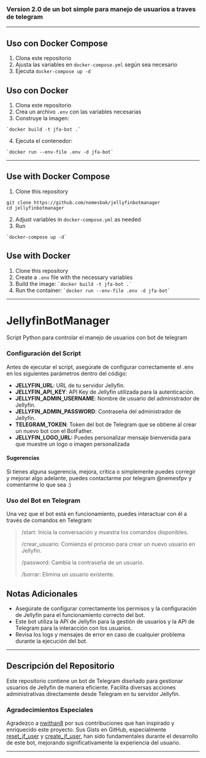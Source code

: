 ### Version 2.0 de un bot simple para manejo de usuarios a traves de telegram

-------------------------------------------------------------
## Uso con Docker Compose
1. Clona este repositorio
2. Ajusta las variables en `docker-compose.yml` según sea necesario
3. Ejecuta `docker-compose up -d`

## Uso con Docker
1. Clona este repositorio
2. Crea un archivo `.env` con las variables necesarias
3. Construye la imagen:
```
`docker build -t jfa-bot .`
```
4. Ejecuta el contenedor:
```
`docker run --env-file .env -d jfa-bot`
```
------------------------------------------------------------
## Use with Docker Compose
1. Clone this repository
```
git clone https://github.com/nemesbak/jellyfinbotmanager
cd jellyfinbotmanager
```
2. Adjust variables in `docker-compose.yml` as needed
3. Run
```
`docker-compose up -d`
```

## Use with Docker
1. Clone this repository
2. Create a `.env` file with the necessary variables
3. Build the image: ``` `docker build -t jfa-bot .` ```
4. Run the container: ``` `docker run --env-file .env -d jfa-bot` ```

-------------------------------------------------------------
# JellyfinBotManager
 Script Python para controlar el manejo de usuarios con bot de telegram

### Configuración del Script
Antes de ejecutar el script, asegúrate de configurar correctamente el .env en los siguientes parámetros dentro del código:

- **JELLYFIN_URL**: URL de tu servidor Jellyfin.
- **JELLYFIN_API_KEY**: API Key de Jellyfin utilizada para la autenticación.
- **JELLYFIN_ADMIN_USERNAME**: Nombre de usuario del administrador de Jellyfin.
- **JELLYFIN_ADMIN_PASSWORD**: Contraseña del administrador de Jellyfin.
- **TELEGRAM_TOKEN**: Token del bot de Telegram que se obtiene al crear un nuevo bot con el BotFather.
- **JELLYFIN_LOGO_URL:** Puedes personalizar mensaje bienvenida para que muestre un logo o imagen personalizada



#### Sugerencias
Si tienes alguna sugerencia, mejora, critica o simplemente puedes corregir y mejorar algo adelante, puedes contactarme por telegram @nemesfpv
y comentarme lo que sea :)

### Uso del Bot en Telegram
Una vez que el bot está en funcionamiento, puedes interactuar con él a través de comandos en Telegram:
> /start: Inicia la conversación y muestra los comandos disponibles.
>
> /crear_usuario: Comienza el proceso para crear un nuevo usuario en Jellyfin.
>
> /password: Cambia la contraseña de un usuario.
>
> /borrar: Elimina un usuario existente.


## Notas Adicionales

- Asegúrate de configurar correctamente los permisos y la configuración de Jellyfin para el funcionamiento correcto del bot.
- Este bot utiliza la API de Jellyfin para la gestión de usuarios y la API de Telegram para la interacción con los usuarios.
- Revisa los logs y mensajes de error en caso de cualquier problema durante la ejecución del bot.

---

## Descripción del Repositorio

Este repositorio contiene un bot de Telegram diseñado para gestionar usuarios de Jellyfin de manera eficiente. Facilita diversas acciones administrativas directamente desde Telegram en tu servidor Jellyfin.

### Agradecimientos Especiales

Agradezco a [nwithan8](https://gist.github.com/nwithan8) por sus contribuciones que han inspirado y enriquecido este proyecto. Sus Gists en GitHub, especialmente [reset_jf_user](https://gist.github.com/nwithan8/399d3fae2d9d8639d633fbfbbafb8c91) y [create_jf_user](https://gist.github.com/nwithan8/34c36c615a347dd576e0a8d157f69fc0), han sido fundamentales durante el desarrollo de este bot, mejorando significativamente la experiencia del usuario.

---
